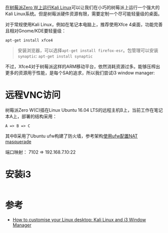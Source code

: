 [在树莓派Zero W上运行Kali Linux](../../../develop/raspberry_pi/running_kali_linux_on_raspberry_pi_zero_w)可以让我们在小巧的树莓派上运行一个强大的Kali Linux系统。但是树莓派硬件资源有限，需要定制一个尽可能轻量级的桌面。

对于常规使用Kali Linux，例如在笔记本电脑上，推荐使用Xfce 4桌面，功能完善且相对Gnome/KDE要轻量级：

```
apt-get install xfce4
```

> 安装浏览器，可以选择`apt-get install firefox-esr`。包管理可以安装`synaptic`: `apt-get install synaptic`

不过，Xfce4对于树莓派这样的ARM移动平台，依然消耗资源过多。能够压榨出更多的资源用于性能，是每个SA的追求，所以我们尝试i3 window manager:

# 远程VNC访问

树莓派Zero W(C)插在Linux Ubuntu 16.04 LTS的远程主机B上，当前工作在笔记本A上，部署的结构采用：

```
A => B => C
```

其中B采用了Ubuntu ufw构建了防火墙，参考架构[使用ufw配置NAT masquerade](../../os/linux/network/firewall/ufw/nat_masquerade_in_ufw)

端口映射： 7102 => 192.168.7.10:22

# 安装i3

```

```



# 参考

* [How to customise your Linux desktop: Kali Linux and i3 Window Manager](http://www.zdnet.com/article/how-to-customise-your-linux-desktop-kali-linux-and-i3-window-manager/)